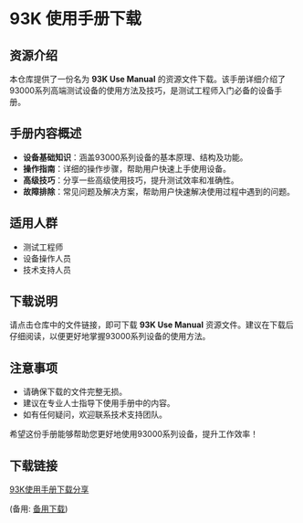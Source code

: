 # 93K 使用手册下载

## 资源介绍

本仓库提供了一份名为 **93K Use Manual** 的资源文件下载。该手册详细介绍了93000系列高端测试设备的使用方法及技巧，是测试工程师入门必备的设备手册。

## 手册内容概述

- **设备基础知识**：涵盖93000系列设备的基本原理、结构及功能。
- **操作指南**：详细的操作步骤，帮助用户快速上手使用设备。
- **高级技巧**：分享一些高级使用技巧，提升测试效率和准确性。
- **故障排除**：常见问题及解决方案，帮助用户快速解决使用过程中遇到的问题。

## 适用人群

- 测试工程师
- 设备操作人员
- 技术支持人员

## 下载说明

请点击仓库中的文件链接，即可下载 **93K Use Manual** 资源文件。建议在下载后仔细阅读，以便更好地掌握93000系列设备的使用方法。

## 注意事项

- 请确保下载的文件完整无损。
- 建议在专业人士指导下使用手册中的内容。
- 如有任何疑问，欢迎联系技术支持团队。

希望这份手册能够帮助您更好地使用93000系列设备，提升工作效率！

## 下载链接
[93K使用手册下载分享](https://pan.quark.cn/s/6fe2d5238737) 

(备用: [备用下载](https://pan.baidu.com/s/10zNsdOraaciPqq8QPQ8eaw?pwd=1234))
